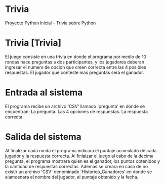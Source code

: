 # Trivia
Proyecto Python Inicial - Trivia sobre Python

# Trivia [Trivia]

El juego consiste en una trivia en donde el programa por medio de 10 rondas hace preguntas a dos participantes, y los jugadores deberan ingresar el numero de opcion que creen correcta entre las 4 posibles respuestas.
El jugador que conteste mas preguntas sera el ganador.

# Entrada al sistema

El programa recibe un archivo 'CSV' llamado 'pregunta' en donde se encuentran:
La pregunta.
Las 4 opciones de respuestas.
La respuesta correcta.

# Salida del sistema 

Al finalizar cada ronda el programa indicara el puntaje acumulado de cada jugador y la respuesta correcta.
Al finlaizar el juego al cabo de la decima pregunta, el programa mostrara quien es el ganador, los puntos obtenidos y la cantidad de respuestas correctas.
Ademas se creara en caso de no existir un archivo 'CSV' denominado 'Historico_Ganadores' en donde se alamcenara el nombre del jugador, el puntaje obtenido y la fecha.



